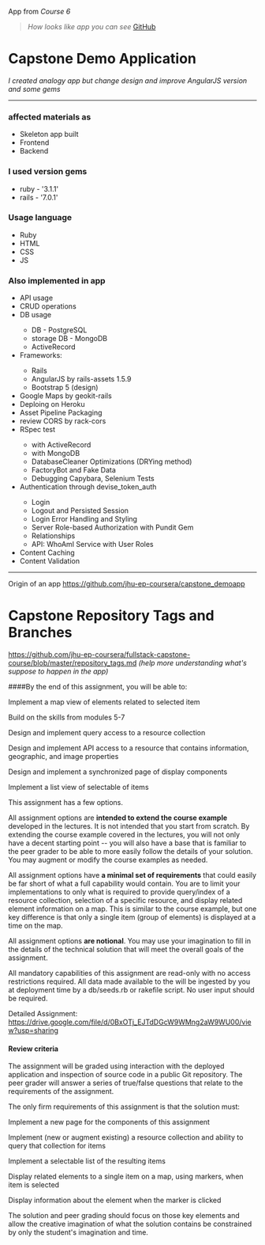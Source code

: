 App from _Course 6_ 
> <em>How looks like app you can see</em> [GitHub](https://github.com/KseniiaMarkiv/capstone-api/tree/8-module#readme)

# Capstone Demo Application
*I created analogy app but change design and improve AngularJS version and some gems*

---
### affected materials as
<ul>
  <li>Skeleton app built</li>
  <li>Frontend</li>
  <li>Backend</li>
</ul>

### I used version gems
<ul>
  <li>ruby - '3.1.1'</li>
  <li>rails - '7.0.1'</li>
</ul>

### Usage language
<ul>
  <li>Ruby</li>
  <li>HTML</li>
  <li>CSS</li>
  <li>JS</li>
</ul>

### Also implemented in app
<ul>
  <li>API usage</li>
  <li>CRUD operations</li>
  <li>DB usage</li>
    <ul>
      <li>DB - PostgreSQL</li>
      <li>storage DB - MongoDB</li>
      <li>ActiveRecord</li>
    </ul>
    <li>Frameworks: </li>
    <ul>
      <li>Rails</li>
      <li>AngularJS by rails-assets 1.5.9</li>
      <li>Bootstrap 5 (design)</li>
    </ul>
    <li>Google Maps by geokit-rails</li>
    <li>Deploing on Heroku</li>
    <li>Asset Pipeline Packaging</li>
    <li>review CORS by rack-cors</li>
    <li>RSpec test</li>
    <ul>
        <li>with ActiveRecord</li>
        <li>with MongoDB</li>
        <li>DatabaseCleaner Optimizations (DRYing method)</li>
        <li>FactoryBot and Fake Data</li>
        <li>Debugging Capybara, Selenium Tests</li>
     </ul>
     <li>Authentication through devise_token_auth</li>
     <ul>
        <li>Login</li>
        <li>Logout and Persisted Session</li>
        <li>Login Error Handling and Styling</li>
        <li>Server Role-based Authorization with Pundit Gem</li>
        <li>Relationships</li>
        <li>API: WhoAmI Service with User Roles</li>
     </ul>
     <li>Content Caching</li>
     <li>Content Validation</li>
</ul>

---


Origin of an app https://github.com/jhu-ep-coursera/capstone_demoapp 

# Capstone Repository Tags and Branches 
https://github.com/jhu-ep-coursera/fullstack-capstone-course/blob/master/repository_tags.md *(help more understanding what's suppose to happen in the app)*

####By the end of this assignment, you will be able to:

Implement a map view of elements related to selected item

Build on the skills from modules 5-7

Design and implement query access to a resource collection

Design and implement API access to a resource that contains information, geographic, and image properties

Design and implement a synchronized page of display components

Implement a list view of selectable of items

This assignment has a few options.

All assignment options are **intended to extend the course example** developed in the lectures. It is not intended that you start from scratch. By extending the course example covered in the lectures, you will not only have a decent starting point -- you will also have a base that is familiar to the peer grader to be able to more easily follow the details of your solution. You may augment or modify the course examples as needed.

All assignment options have **a minimal set of requirements** that could easily be far short of what a full capability would contain. You are to limit your implementations to only what is required to provide query/index of a resource collection, selection of a specific resource, and display related element information on a map. This is similar to the course example, but one key difference is that only a single item (group of elements) is displayed at a time on the map.

All assignment options **are notional**. You may use your imagination to fill in the details of the technical solution that will meet the overall goals of the assignment.

All mandatory capabilities of this assignment are read-only with no access restrictions required. All data made available to the will be ingested by you at deployment time by a db/seeds.rb or rakefile script. No user input should be required.

Detailed Assignment: https://drive.google.com/file/d/0BxOTj_EJTdDGcW9WMng2aW9WU00/view?usp=sharing

#### Review criteria
The assignment will be graded using interaction with the deployed application and inspection of source code in a public Git repository. The peer grader will answer a series of true/false questions that relate to the requirements of the assignment.

The only firm requirements of this assignment is that the solution must:

Implement a new page for the components of this assignment 

Implement (new or augment existing) a resource collection and ability to query that collection for items

Implement a selectable list of the resulting items

Display related elements to a single item on a map, using markers, when item is selected

Display information about the element when the marker is clicked

The solution and peer grading should focus on those key elements and allow the creative imagination of what the solution contains be constrained by only the student's imagination and time.
